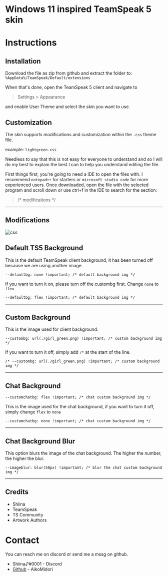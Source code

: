 <h1>Windows 11 inspired TeamSpeak 5 skin</h1>

<h1>Instructions</h1>

<h2>Installation</h2>

Download the file as zip from github and extract the folder to:
`%AppData%/TeamSpeak/Default/extensions`

When that's done, open the TeamSpeak 5 client and navigate
to 

>Settings > Appearance

and enable User Theme and select the skin you want to use.

<h2>Customization</h2>

The skin supports modifications and customization within the `.css` theme file. 

example: `lightgreen.css`

Needless to say that this is not easy for everyone to understand and so I will do my best to explain the best I can to help you understand editing the file.

First things first, you're going to need a IDE to open the files with. I recommend `notepad++` for starters or `microsoft studio code` for more experienced users. Once downloaded, open the file with the selected program and scroll down  or use ctrl+f in the IDE to search for the section:
>/* modifications */

 ---

<h2>Modifications</h2>

![css](https://i.postimg.cc/fTGPPbtq/download.png)

<h2>Default TS5 Background</h2>

This is the default TeamSpeak client background, it has been turned off because we are using another image.

    --defaultbg: none !important; /* default background img */

If you want to turn it on, please turn off the custombg first.
Change `none` to `flex`

    --defaultbg: flex !important; /* default background img */
___

<h2>Custom Background</h2>

This is the image used for client background.

    --custombg: url(./girl_green.png) !important; /* custom background img */

If you want to turn it off, simply add `/*` at the start of the line.

    /* --custombg: url(./girl_green.png) !important; /* custom background img */

___

<h2>Chat Background</h2>

    --customchatbg: flex !important; /* chat custom background img */

This is the image used for the chat background, if you want to turn it off, simply change `flex` to `none`

    --customchatbg: none !important; /* chat custom background img */
___

<h2>Chat Background Blur</h2>

This option blurs the image of the chat background. The higher the number, the higher the blur.

    --imageblur: blur(50px) !important; /* blur the chat custom background img */
___


<h2>Credits</h2>

- Shiina
- TeamSpeak
- TS Community
- Artwork Authors

<h1>Contact</h1>

You can reach me on discord or send me a mssg on github.
- Shiina♪#0001 - Discord
- [Github](https://github.com/AikoMidori) - AikoMidori
